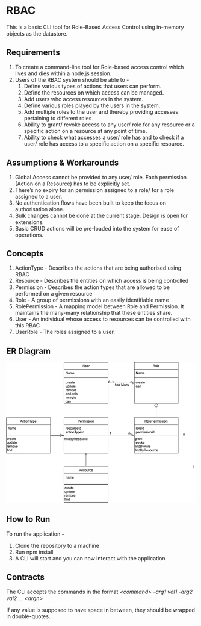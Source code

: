 # RBAC

This is a basic CLI tool for  Role-Based Access Control using in-memory objects as the datastore.


## Requirements



1. To create a command-line tool for Role-based access control which lives and dies within a node.js session.
2. Users of the RBAC system should be able to -
    1. Define various types of actions that users can perform.
    2. Define the resources on which access can be managed.
    3. Add users who access resources in the system.
    4. Define various roles played by the users in the system.
    5. Add multiple roles to the user and thereby providing accesses pertaining to different roles
    6. Ability to grant/ revoke access to any user/ role for any resource or a specific action on a resource at any point of time.
    7. Ability to check what accesses a user/ role has and to check if a user/ role has access to a specific action on a specific resource.


## Assumptions & Workarounds



1. Global Access cannot be provided to any user/ role. Each permission (Action on a Resource) has to be explicitly set.
2. There’s no expiry for an permission assigned to a role/ for a role assigned to a user.
3. No authentication flows have been built to keep the focus on authorisation alone.
4. Bulk changes cannot be done at the current stage. Design is open for extensions.
5. Basic CRUD actions will be pre-loaded into the system for ease of operations.


## Concepts



1. ActionType - Describes the actions that are being authorised using RBAC
2. Resource - Describes the entities on which access is being controlled
3. Permission - Describes the action types that are allowed to be performed on a given resource
4. Role - A group of permissions with an easily identifiable name
5. RolePermission - A mapping model between Role and Permission. It maintains the many-many relationship that these entities share.
6. User - An individual whose access to resources can be controlled with this RBAC
7. UserRole - The roles assigned to a user.


## ER Diagram
![ER Diagram](/images/image1.png)

## How to Run

To run the application - 



1. Clone the repository to a machine
2. Run npm install
3. A CLI will start and you can now interact with the application


## Contracts

The CLI accepts the commands in the format _&lt;command> -arg1 val1 -arg2 val2 … &lt;argn>_

If any value is supposed to have space in between, they should be wrapped in double-quotes.
